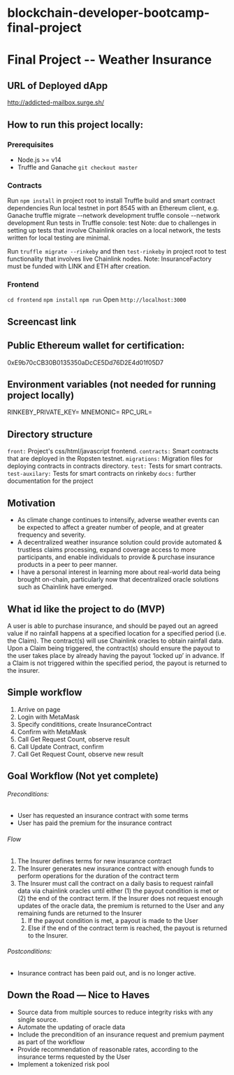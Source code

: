 # blockchain-developer-bootcamp-final-project

# Final Project -- Weather Insurance 

## URL of Deployed dApp
http://addicted-mailbox.surge.sh/

## How to run this project locally:

### Prerequisites
- Node.js >= v14
- Truffle and Ganache
`git checkout master`

### Contracts
Run `npm install` in project root to install Truffle build and smart contract dependencies
Run local testnet in port 8545 with an Ethereum client, e.g. Ganache
truffle migrate --network development
truffle console --network development
Run tests in Truffle console: test
Note: due to challenges in setting up tests that involve Chainlink oracles on a local network, the tests written for local testing are minimal. 

Run `truffle migrate --rinkeby` and then `test-rinkeby` in project root to test functionality that involves live Chainlink nodes. 
Note: InsuranceFactory must be funded with LINK and ETH after creation.

### Frontend
`cd frontend`
`npm install`
`npm run`
Open `http://localhost:3000`

## Screencast link

## Public Ethereum wallet for certification:
0xE9b70cCB30B0135350aDcCE5Dd76D2E4d01f05D7

## Environment variables (not needed for running project locally)
RINKEBY_PRIVATE_KEY=
MNEMONIC=
RPC_URL=


## Directory structure
`front:` Project's css/html/javascript frontend.
`contracts:` Smart contracts that are deployed in the Ropsten testnet.
`migrations:` Migration files for deploying contracts in contracts directory.
`test:` Tests for smart contracts.
`test-auxilary:` Tests for smart contracts on rinkeby
`docs:` further documentation for the project



## Motivation
- As climate change continues to intensify, adverse weather events can be expected to affect a greater number of people, and at greater frequency and severity. 
- A decentralized weather insurance solution could provide automated & trustless claims processing, expand coverage access to more participants, and enable individuals to provide & purchase insurance products in a peer to peer manner.
- I have a personal interest in learning more about real-world data being brought on-chain, particularly now that decentralized oracle solutions such as Chainlink have emerged. 

## What id like the project to do (MVP)
A user is able to purchase insurance, and should be payed out an agreed value if no rainfall happens at a specified location for a specified period (i.e. the Claim). The contract(s) will use Chainlink oracles to obtain rainfall data. Upon a Claim being triggered, the contract(s) should ensure the payout to the user takes place by already having the payout ‘locked up’ in advance. If a Claim is not triggered within the specified period, the payout is returned to the insurer.


## Simple workflow
1. Arrive on page
2. Login with MetaMask
3. Specify condititions, create InsuranceContract
4. Confirm with MetaMask
5. Call Get Request Count, observe result
6. Call Update Contract, confirm
7. Call Get Request Count, observe new result


## Goal Workflow (Not yet complete)
###### Preconditions: 
- User has requested an insurance contract with some terms
- User has paid the premium for the insurance contract

###### Flow
1. The Insurer defines terms for new insurance contract 
2. The Insurer generates new insurance contract with enough funds to perform operations for the duration of the contract term
3. The Insurer must call the contract on a daily basis to request rainfall data via chainlink oracles until either (1) the payout condition is met or (2) the end of the contract term. If the Insurer does not request enough updates of the oracle data, the premium is returned to the User and any remaining funds are returned to the Insurer
    1. If the payout condition is met, a payout is made to the User
    2. Else if the end of the contract term is reached, the payout is returned to the Insurer.

###### Postconditions: 
- Insurance contract has been paid out, and is no longer active.

## Down the Road — Nice to Haves
- Source data from multiple sources to reduce integrity risks with any single source. 
- Automate the updating of oracle data 
- Include the precondition of an insurance request and premium payment as part of the workflow 
- Provide recommendation of reasonable rates, according to the insurance terms requested by the User 
- Implement a tokenized risk pool 
